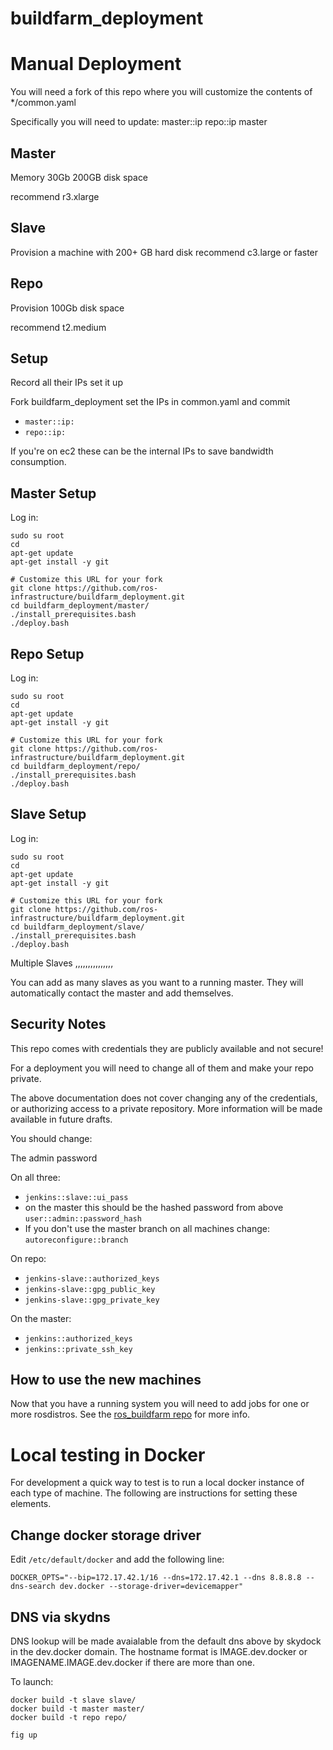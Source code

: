 buildfarm_deployment
====================





Manual Deployment
=================

You will need a fork of this repo where you will customize the contents of */common.yaml

Specifically you will need to update:
master::ip
repo::ip
master


Master
------

Memory 30Gb
200GB disk space

recommend r3.xlarge

Slave
-----

Provision a machine with 200+ GB hard disk
recommend c3.large or faster

Repo
----

Provision 100Gb disk space

recommend t2.medium

Setup
-----

Record all their IPs set it up

Fork buildfarm_deployment set the IPs in common.yaml and commit
  * `master::ip:`
  * `repo::ip:`

If you're on ec2 these can be the internal IPs to save bandwidth consumption.



Master Setup
------------

Log in:

```
sudo su root
cd
apt-get update
apt-get install -y git

# Customize this URL for your fork
git clone https://github.com/ros-infrastructure/buildfarm_deployment.git
cd buildfarm_deployment/master/
./install_prerequisites.bash
./deploy.bash
```

Repo Setup
----------

Log in:

```
sudo su root
cd
apt-get update
apt-get install -y git

# Customize this URL for your fork
git clone https://github.com/ros-infrastructure/buildfarm_deployment.git
cd buildfarm_deployment/repo/
./install_prerequisites.bash
./deploy.bash
```

Slave Setup
-----------

Log in:

```
sudo su root
cd
apt-get update
apt-get install -y git

# Customize this URL for your fork
git clone https://github.com/ros-infrastructure/buildfarm_deployment.git
cd buildfarm_deployment/slave/
./install_prerequisites.bash
./deploy.bash
```

Multiple Slaves
,,,,,,,,,,,,,,,

You can add as many slaves as you want to a running master.
They will automatically contact the master and add themselves.

Security Notes
--------------

This repo comes with credentials they are publicly available and not secure!

For a deployment you will need to change all of them and make your repo private.

The above documentation does not cover changing any of the credentials, or authorizing access to a private repository.
More information will be made available in future drafts.

You should change:

The admin password

On all three:
 * `jenkins::slave::ui_pass`
 * on the master this should be the hashed password from above `user::admin::password_hash`
 * If you don't use the master branch on all machines change: `autoreconfigure::branch`


 On repo:
 * `jenkins-slave::authorized_keys`
 * `jenkins-slave::gpg_public_key`
 * `jenkins-slave::gpg_private_key`


 On the master:
  * `jenkins::authorized_keys`
  * `jenkins::private_ssh_key`


How to use the new machines
---------------------------

Now that you have a running system you will need to add jobs for one or more rosdistros.
See the [ros_buildfarm repo](https://github.com/ros-infrastructure/ros_buildfarm) for more info.



Local testing in Docker
=======================

For development a quick way to test is to run a local docker instance of each type of machine.
The following are instructions for setting these elements.

Change docker storage driver
----------------------------

Edit `/etc/default/docker` and add the following line:

    DOCKER_OPTS="--bip=172.17.42.1/16 --dns=172.17.42.1 --dns 8.8.8.8 --dns-search dev.docker --storage-driver=devicemapper"

DNS via skydns
--------------

DNS lookup will be made avaialable from the default dns above by skydock in the dev.docker domain.
The hostname format is IMAGE.dev.docker or IMAGENAME.IMAGE.dev.docker if there are more than one.

To launch:

```
docker build -t slave slave/
docker build -t master master/
docker build -t repo repo/

fig up
```

